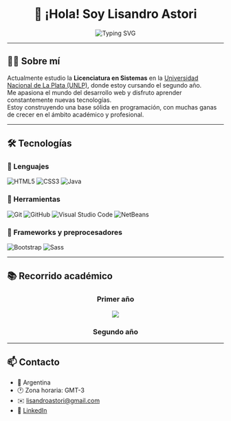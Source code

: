 <h1 align="center">👋 ¡Hola! Soy Lisandro Astori</h1>

<p align="center">
  <img src="https://readme-typing-svg.herokuapp.com?font=Fira+Code&size=22&pause=1000&color=FFD700&center=true&vCenter=true&width=500&lines=Estudiante+de+Sistemas;Aprendiendo+nuevas+tecnologías+🚀&background=00000000&cursorColor=00FFFF" alt="Typing SVG" />
</p>

---

## 🧑‍💻 Sobre mí

Actualmente estudio la **Licenciatura en Sistemas** en la [Universidad Nacional de La Plata (UNLP)](https://unlp.edu.ar), donde estoy cursando el segundo año.  
Me apasiona el mundo del desarrollo web y disfruto aprender constantemente nuevas tecnologías.  
Estoy construyendo una base sólida en programación, con muchas ganas de crecer en el ámbito académico y profesional.

---

## 🛠️ Tecnologías

### 🧾 Lenguajes

![HTML5](https://img.shields.io/badge/HTML5-E34F26?style=flat&logo=html5&logoColor=white)
![CSS3](https://img.shields.io/badge/CSS3-1572B6?style=flat&logo=css3&logoColor=white)
![Java](https://img.shields.io/badge/Java-ED8B00?style=flat&logo=java&logoColor=white)

### 🧩 Herramientas

![Git](https://img.shields.io/badge/Git-F05032?style=flat&logo=git&logoColor=white)
![GitHub](https://img.shields.io/badge/GitHub-181717?style=flat&logo=github&logoColor=white)
![Visual Studio Code](https://img.shields.io/badge/VSCode-007ACC?style=flat&logo=visual-studio-code&logoColor=white)
![NetBeans](https://img.shields.io/badge/NetBeans-1B6AC6?style=flat&logo=apache-netbeans-ide&logoColor=white)

### 🎨 Frameworks y preprocesadores

![Bootstrap](https://img.shields.io/badge/Bootstrap-563D7C?style=flat&logo=bootstrap&logoColor=white)
![Sass](https://img.shields.io/badge/Sass-CC6699?style=flat&logo=sass&logoColor=white)

---

## 📚 Recorrido académico

<div align="center">

<h3>Primer año</h3>
<a href="https://github.com/LisandroAstori/TallerDeProgramacion/tree/main">
  <img src="https://github-readme-stats.vercel.app/api/pin/?username=LisandroAstori&repo=TallerDeProgramacion&theme=gruvbox" />
</a>


<h3>Segundo año</h3>



</div>

---

## 📫 Contacto

- 📍 Argentina
- 🕐 Zona horaria: GMT-3
- ✉️ lisandroastori@gmail.com
- 💼 [LinkedIn](https://www.linkedin.com/in/lisandroastori/)


